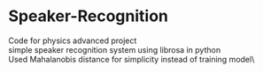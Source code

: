 # Speaker-Recognition
Code for physics advanced project\
simple speaker recognition system using librosa in python\
Used Mahalanobis distance for simplicity instead of training model\
